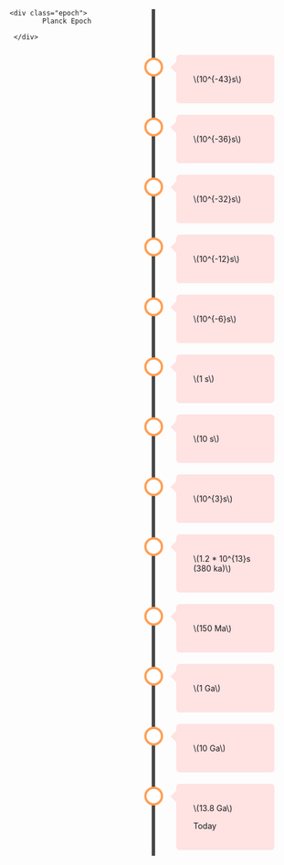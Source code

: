 <style>
div {
    box-sizing: border-box;
}



/* The actual timeline (the vertical ruler) */
.timeline {
    position: relative;
    
    margin: 0 auto;
}

/* Epoch text - rotated */
div.epoch{ 
    
    position: relative;    
    left: 0;
    top: 50%;
    color: #FF9F55;
    z-index: 1;
    -ms-transform: rotate(-90deg); /* IE 9 */
    -webkit-transform: rotate(-90deg); /* Safari 3-8 */
    transform: rotate(-90deg);
}

/* The actual timeline (the vertical ruler) */
.timeline::after {
    content: '';
    position: absolute;
    width: 6px;
    background-color: #4a494a;
    top: 0;
    bottom: 0;
    left: 50%;
    margin-left: -3px;
}

/* Container around content */
.container {
    padding: 10px 40px;
    position: relative;
    background-color: inherit;
    width: 50%;
}

/* The circles on the timeline */
.container::after {
    content: '';
    position: absolute;
    width: 25px;
    height: 25px;
    right: -17px;
    background-color: white;
    border: 4px solid #FF9F55;
    top: 15px;
    border-radius: 50%;
    z-index: 1;
}

/* Place the container to the left */
.left {
    left: 0;
}

/* Place the container to the right */
.right {
    left: 50%;
}



/* Add arrows to the right container (pointing left) */
.right::before {
    content: " ";
    height: 0;
    position: absolute;
    top: 22px;
    width: 0;
    z-index: 1;
    left: 30px;
    border: medium solid white;
    border-width: 10px 10px 10px 0;
    border-color: transparent #ffe2e2 transparent transparent;
}

/* Fix the circle for containers on the right side */
 .right::after {
    left: -16px;
}

/* The actual content */
.content {
    padding: 20px 30px;
    background-color: #ffe2e2;
    position: relative;
    border-radius: 6px;
}

/* Media queries - Responsive timeline on screens less than 600px wide */
@media screen and (max-width: 600px) {
  /* Place the timelime to the left */
  .timeline::after {
    left: 31px;
  }
  
  
  /* Full-width containers */
  .container {
    width: 100%;
    padding-left: 70px;
    padding-right: 25px;
  }
  
  /* Make sure that all arrows are pointing leftwards */
  .container::before {
    left: 60px;
    border: medium solid white;
    border-width: 10px 10px 10px 0;
    border-color: transparent #ffe2e2 transparent transparent;
  }

  /* Make sure all circles are at the same spot */
  .left::after, .right::after {
    left: 15px;
  }
  
  /* Make all right containers behave like the left ones */
  .right {
    left: 0%;
  }
}
</style>


<div class="timeline">
    
  
    <div class="epoch">
            Planck Epoch
    
     </div>
  
  <div class="container right">
    <div class="content">
      <p>\(10^{-43}s\)</p>
      <p></p>
    </div>
  </div>
  <div class="container right">
    <div class="content">
      <p>\(10^{-36}s\)</p>
      <p></p>
    </div>
  </div>
  <div class="container right">
    <div class="content">
      <p>\(10^{-32}s\)</p>
      <p></p>
    </div>
  </div>
  <div class="container right">
    <div class="content">
      <p>\(10^{-12}s\)</p>
      <p></p>
    </div>
  </div>
  <div class="container right">
    <div class="content">
      <p>\(10^{-6}s\)</p>
      <p></p>
    </div>
  </div>
  <div class="container right">
    <div class="content">
      <p>\(1 s\)</p>
      <p></p>
    </div>
  </div>
  <div class="container right">
    <div class="content">
      <p>\(10 s\)</p>
      <p></p>
    </div>
  </div>
  <div class="container right">
    <div class="content">
      <p>\(10^{3}s\)</p>
      <p></p>
    </div>
  </div>
  <div class="container right">
    <div class="content">
      <p>\(1.2 * 10^{13}s (380 ka)\)</p>
      <p></p>
    </div>
  </div>
  <div class="container right">
    <div class="content">
      <p>\(150 Ma\)</p>
      <p></p>
    </div>
  </div>
  <div class="container right">
    <div class="content">
      <p>\(1 Ga\)</p>
      <p></p>
    </div>
  </div>
  <div class="container right">
    <div class="content">
      <p>\(10 Ga\)</p>
      <p></p>
    </div>
  </div>
  <div class="container right">
    <div class="content">
      <p>\(13.8 Ga\)</p>
      <p>Today</p>
    </div>
  </div>
</div>
